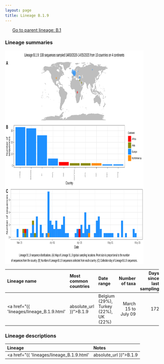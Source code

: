 ```yaml
---
layout: page
title: Lineage B.1.9
---
```




<p>
<ul class="actions small">
	 <a href="{{ 'lineages/lineage_B.1.html' | absolute_url }}" class="button special fit">Go to parent lineage: B.1</a>
</ul>
</p>
<h3> Lineage summaries</h3>

<img src="../assets/images/B.1.9.svg" alt="B.1.9 lineage summary figure" width="90%" height="700px" />


| Lineage name | Most common countries | Date range | Number of taxa |  Days since last sampling | Known Travel | Recall value |
|:-----|:-----|:-------|-------:|-------:|:---------|--------:|
| <a href="{{ 'lineages/lineage_B.1.9.html' | absolute_url }}">B.1.9</a> | Belgium (29%), Turkey (22%), UK (22%) | March 15 to July 09 | 172 | 26 |  | 1.000 |

<h3>Lineage descriptions</h3>

| Lineage | Notes |
|:-----|:-----|
| <a href="{{ 'lineages/lineage_B.1.9.html' | absolute_url }}">B.1.9</a> | Netherlands/ Belgium/ Turkey/ DRC  |

